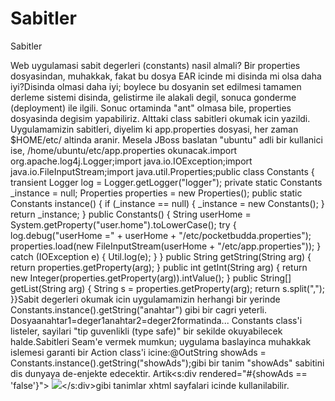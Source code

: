 # Sabitler


Sabitler



Web uygulamasi sabit degerleri (constants) nasil almali? Bir properties dosyasindan, muhakkak, fakat bu dosya EAR icinde mi disinda mi olsa daha iyi?Disinda olmasi daha iyi; boylece bu dosyanin set edilmesi tamamen derleme sistemi disinda, gelistirme ile alakali degil, sonuca gonderme (deployment) ile ilgili. Sonuc ortaminda "ant" olmasa bile, properties dosyasinda degisim yapabiliriz. Alttaki class sabitleri okumak icin yazildi. Uygulamamizin sabitleri, diyelim ki app.properties dosyasi, her zaman $HOME/etc/ altinda aranir. Mesela JBoss baslatan "ubuntu" adli bir kullanici ise, /home/ubuntu/etc/app.properties okunacak.import org.apache.log4j.Logger;import java.io.IOException;import java.io.FileInputStream;import java.util.Properties;public class Constants { transient Logger log = Logger.getLogger("logger"); private static Constants _instance = null; Properties properties = new Properties(); public static Constants instance() {   if (_instance == null) {     _instance = new Constants();   }   return _instance; } public Constants() {   String userHome = System.getProperty("user.home").toLowerCase();   try {     log.debug("userHome =" + userHome + "/etc/pocketbudda.properties");     properties.load(new FileInputStream(userHome + "/etc/app.properties"));   } catch (IOException e) {     Util.log(e);   } } public String getString(String arg) {   return properties.getProperty(arg); } public int getInt(String arg) {   return new Integer(properties.getProperty(arg)).intValue(); } public String[] getList(String arg) {   String s = properties.getProperty(arg);   return s.split(","); }}Sabit degerleri okumak icin uygulamamizin herhangi bir yerinde Constants.instance().getString("anahtar") gibi bir cagri yeterli. Dosyaanahtar1=deger1anahtar2=deger2formatinda... Constants class'i listeler, sayilari "tip guvenlikli (type safe)" bir sekilde okuyabilecek halde.Sabitleri Seam'e vermek mumkun; uygulama baslayinca muhakkak islemesi garanti bir Action class'i icine:@OutString showAds = Constants.instance().getString("showAds");gibi bir tanim "showAds" sabitini dis dunyaya de-enjekte edecektir. Artik<s:div rendered="#{showAds == 'false'}"> <img src="[imaj]"/></s:div>gibi tanimlar xhtml sayfalari icinde kullanilabilir.




